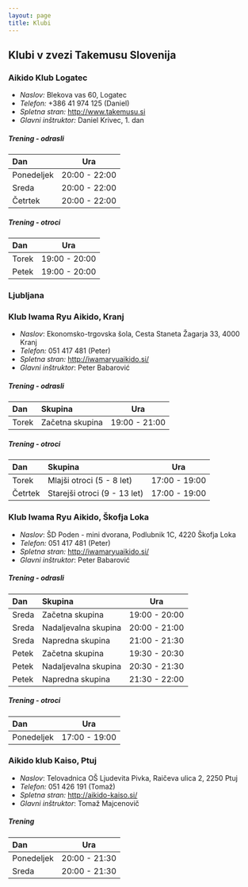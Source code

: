 ```yaml
---
layout: page
title: Klubi
---
```

## Klubi v zvezi Takemusu Slovenija

### Aikido Klub Logatec

* *Naslov:* Blekova vas 60, Logatec
* *Telefon:* +386 41 974 125 (Daniel)
* *Spletna stran:* http://www.takemusu.si
* *Glavni inštruktor:* Daniel Krivec, 1. dan

##### Trening - odrasli

| Dan        | Ura           |
|:-----------|:-------------:|
| Ponedeljek | 20:00 - 22:00 |
| Sreda      | 20:00 - 22:00 |
| Četrtek    | 20:00 - 22:00 |

##### Trening - otroci

| Dan        | Ura           |
|:-----------|:-------------:|
| Torek      | 19:00 - 20:00 |
| Petek      | 19:00 - 20:00 |

### Ljubljana

### Klub Iwama Ryu Aikido, Kranj

* *Naslov*: Ekonomsko-trgovska šola, Cesta Staneta Žagarja 33, 4000 Kranj
* *Telefon:* 051 417 481 (Peter)
* *Spletna stran:* http://iwamaryuaikido.si/
* *Glavni inštruktor*: Peter Babarović

##### Trening - odrasli

| Dan   | Skupina              | Ura           |
|:------|:---------------------|:-------------:|
| Torek | Začetna skupina      | 19:00 - 21:00 |

##### Trening - otroci

| Dan     | Skupina                      | Ura           |
|:--------|:-----------------------------|:-------------:|
| Torek   | Mlajši otroci (5 - 8 let)    | 17:00 - 19:00 |
| Četrtek | Starejši otroci (9 - 13 let) | 17:00 - 19:00 |


### Klub Iwama Ryu Aikido, Škofja Loka

* *Naslov*: ŠD Poden - mini dvorana, Podlubnik 1C, 4220 Škofja Loka
* *Telefon:* 051 417 481 (Peter)
* *Spletna stran:* http://iwamaryuaikido.si/
* *Glavni inštruktor*: Peter Babarović

##### Trening - odrasli

| Dan   | Skupina              | Ura           |
|:------|:---------------------|:-------------:|
| Sreda | Začetna skupina      | 19:00 - 20:00 |
| Sreda | Nadaljevalna skupina | 20:00 - 21:00 |
| Sreda | Napredna skupina     | 21:00 - 21:30 |
| Petek | Začetna skupina      | 19:30 - 20:30 |
| Petek | Nadaljevalna skupina | 20:30 - 21:30 |
| Petek | Napredna skupina     | 21:30 - 22:00 |

##### Trening - otroci

| Dan        | Ura           |
|:-----------|:-------------:|
| Ponedeljek | 17:00 - 19:00 |


### Aikido klub Kaiso, Ptuj

* *Naslov*: Telovadnica OŠ Ljudevita Pivka, Raičeva ulica 2, 2250 Ptuj
* *Telefon:* 051 426 191 (Tomaž)
* *Spletna stran:* http://aikido-kaiso.si/
* *Glavni inštruktor*: Tomaž Majcenovič

##### Trening

| Dan        | Ura           |
|:-----------|:-------------:|
| Ponedeljek | 20:00 - 21:30 |
| Sreda      | 20:00 - 21:30 |
